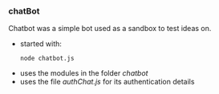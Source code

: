 ### chatBot

Chatbot was a simple bot used as a sandbox to test ideas on.
* started with:
  ```
  node chatbot.js
  ```
* uses the modules in the folder *chatbot*
* uses the file *authChat.js* for its authentication details
